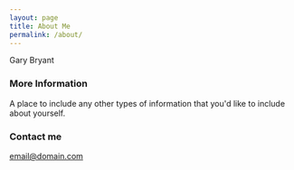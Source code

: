 ```yaml
---
layout: page
title: About Me
permalink: /about/
---
```


Gary Bryant

### More Information

A place to include any other types of information that you'd like to include about yourself.

### Contact me

[email@domain.com](mailto:email@domain.com)
